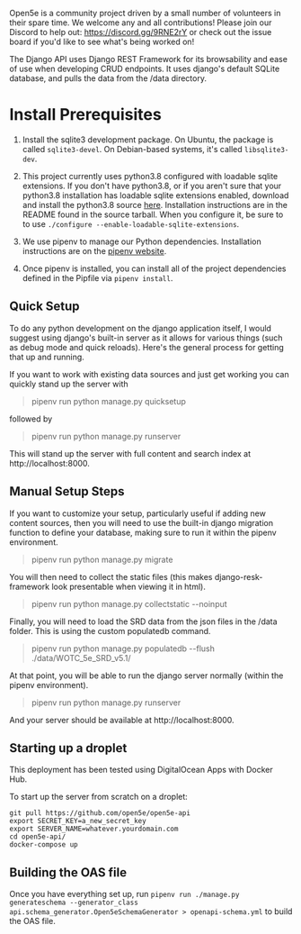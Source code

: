 Open5e is a community project driven by a small number of volunteers in their spare time. We welcome any and all contributions! Please join our Discord to help out: https://discord.gg/9RNE2rY or check out the issue board if you'd like to see what's being worked on!

The Django API uses Django REST Framework for its browsability and ease of use when developing CRUD endpoints.  It uses django's default SQLite database, and pulls the data from the /data directory.

# Install Prerequisites

1.  Install the sqlite3 development package. On Ubuntu, the package is called
    `sqlite3-devel`. On Debian-based systems, it's called `libsqlite3-dev`.

1.  This project currently uses python3.8 configured with loadable sqlite
    extensions. If you don't have python3.8, or if you aren't sure that your
    python3.8 installation has loadable sqlite extensions enabled, download and
    install the python3.8 source
    [here](https://www.python.org/downloads/release/python-3816/). Installation
    instructions are in the README found in the source tarball. When you
    configure it, be sure to to use
    `./configure --enable-loadable-sqlite-extensions`.

1.  We use pipenv to manage our Python dependencies. Installation instructions
    are on the [pipenv website](https://pipenv.readthedocs.io/en/latest/).

1.  Once pipenv is installed, you can install all of the project dependencies
    defined in the Pipfile via `pipenv install`.

## Quick Setup

To do any python development on the django application itself, I would suggest using django's built-in server as it allows for various things (such as debug mode and quick reloads).  Here's the general process for getting that up and running.

If you want to work with existing data sources and just get working you can quickly stand up the server with

> pipenv run python manage.py quicksetup

followed by

> pipenv run python manage.py runserver

This will stand up the server with full content and search index at http://localhost:8000.

## Manual Setup Steps

If you want to customize your setup, particularly useful if adding new content sources, then you will need to use the built-in django migration function to define your database, making sure to run it within the pipenv environment.
> pipenv run python manage.py migrate

You will then need to collect the static files (this makes django-resk-framework look presentable when viewing it in html).
> pipenv run python manage.py collectstatic --noinput

Finally, you will need to load the SRD data from the json files in the /data folder.  This is using the custom populatedb command.
> pipenv run python manage.py populatedb --flush ./data/WOTC_5e_SRD_v5.1/

At that point, you will be able to run the django server normally (within the pipenv environment).
> pipenv run python manage.py runserver

And your server should be available at http://localhost:8000.

## Starting up a droplet

This deployment has been tested using DigitalOcean Apps with Docker Hub.

To start up the server from scratch on a droplet:

```
git pull https://github.com/open5e/open5e-api
export SECRET_KEY=a_new_secret_key
export SERVER_NAME=whatever.yourdomain.com
cd open5e-api/
docker-compose up
```

## Building the OAS file

Once you have everything set up, run `pipenv run ./manage.py generateschema --generator_class api.schema_generator.Open5eSchemaGenerator > openapi-schema.yml` to build the OAS file.
